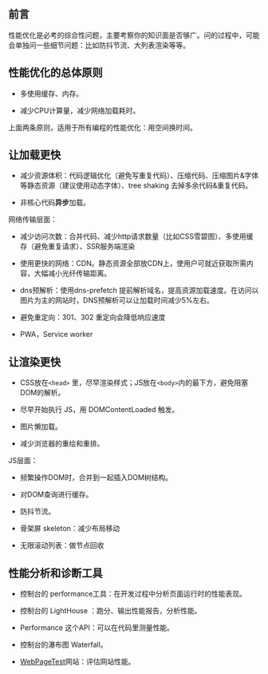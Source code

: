 ## 前言

性能优化是必考的综合性问题，主要考察你的知识面是否够广。问的过程中，可能会单独问一些细节问题：比如防抖节流、大列表渲染等等。

## 性能优化的总体原则

- 多使用缓存、内存。

- 减少CPU计算量，减少网络加载耗时。

上面两条原则，适用于所有编程的性能优化：用空间换时间。

## 让加载更快

- 减少资源体积：代码逻辑优化（避免写重复代码）、压缩代码、压缩图片&字体等静态资源（建议使用动态字体）、tree shaking 去掉多余代码&重复代码。

- 非核心代码**异步**加载。

网络传输层面：

- 减少访问次数：合并代码、减少http请求数量（比如CSS雪碧图）、多使用缓存（避免重复请求）、SSR服务端渲染

- 使用更快的网络：CDN。静态资源全部放CDN上，使用户可就近获取所需内容，大幅减小光纤传输距离。

- dns预解析：使用dns-prefetch 提前解析域名，提高资源加载速度。在访问以图片为主的网站时，DNS预解析可以让加载时间减少5%左右。

- 避免重定向：301、302 重定向会降低响应速度

- PWA，Service worker


## 让渲染更快

- CSS放在`<head>` 里，尽早渲染样式；JS放在`<body>`内的最下方，避免阻塞 DOM的解析。

- 尽早开始执行 JS，用 DOMContentLoaded 触发。

- 图片懒加载。

- 减少浏览器的重绘和重排。

JS层面：

- 频繁操作DOM时，合并到一起插入DOM树结构。

- 对DOM查询进行缓存。

- 防抖节流。

- 骨架屏 skeleton：减少布局移动

- 无限滚动列表：做节点回收

## 性能分析和诊断工具

- 控制台的 performance工具：在开发过程中分析页面运行时的性能表现。

- 控制台的 LightHouse ：跑分、输出性能报告，分析性能。

- Performance 这个API：可以在代码里测量性能。

- 控制台的瀑布图 Waterfall。

- [WebPageTest](https://www.webpagetest.org)网站：评估网站性能。









